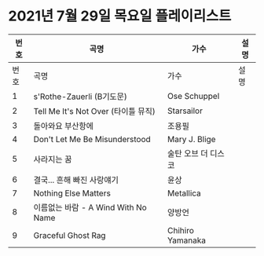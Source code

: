 # 2021년 7월 29일 목요일 플레이리스트

| 번호 | 곡명 | 가수 | 설명 |
|------|------|------|------|
| 번호 | 곡명 | 가수 | 설명 |
| 1 | s'Rothe-Zauerli (B기도문) | Ose Schuppel |  |
| 2 | Tell Me It's Not Over (타이틀 뮤직) | Starsailor |  |
| 3 | 돌아와요 부산항에 | 조용필 |  |
| 4 | Don't Let Me Be Misunderstood | Mary J. Blige |  |
| 5 | 사라지는 꿈 | 술탄 오브 더 디스코 |  |
| 6 | 결국... 흔해 빠진 사랑얘기 | 윤상 |  |
| 7 | Nothing Else Matters | Metallica |  |
| 8 | 이름없는 바람 - A Wind With No Name | 양방언 |  |
| 9 | Graceful Ghost Rag | Chihiro Yamanaka |  |
